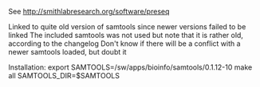 See http://smithlabresearch.org/software/preseq

Linked to quite old version of samtools since newer versions failed to be linked
The included samtools was not used but note that it is rather old, according to the changelog
Don't know if there will be a conflict with a newer samtools loaded, but doubt it

Installation:
export SAMTOOLS=/sw/apps/bioinfo/samtools/0.1.12-10
make all SAMTOOLS_DIR=$SAMTOOLS
